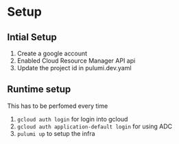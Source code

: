 # Setup

## Intial Setup
1. Create a google account
2. Enabled Cloud Resource Manager API api
3. Update the project id in pulumi.dev.yaml  

## Runtime setup
This has to be perfomed every time

1. `gcloud auth login` for login into gcloud
2. `gcloud auth application-default login` for using ADC
3. `pulumi up` to setup the infra